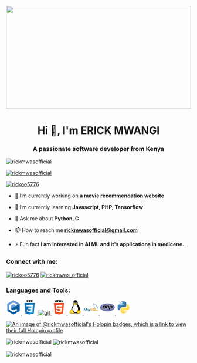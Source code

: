 <img src="https://media.giphy.com/media/L1R1tvI9svkIWwpVYr/giphy.gif" height="280px" width="100%">
<h1 align="center">Hi 👋, I'm ERICK MWANGI</h1>
<h3 align="center">A passionate software developer from Kenya</h3>

<p align="left"> <img src="https://komarev.com/ghpvc/?username=rickmwasofficial&label=Profile%20views&color=0e75b6&style=flat" alt="rickmwasofficial" /> </p>

<p align="left"> <a href="https://github.com/ryo-ma/github-profile-trophy"><img src="https://github-profile-trophy.vercel.app/?username=rickmwasofficial" alt="rickmwasofficial" /></a> </p>

<p align="left"> <a href="https://twitter.com/rickoo5776" target="blank"><img src="https://img.shields.io/twitter/follow/rickoo5776?logo=twitter&style=for-the-badge" alt="rickoo5776" /></a> </p>


- 🔭 I’m currently working on **a movie recommendation website**

- 🌱 I’m currently learning **Javascript, PHP, Tensorflow**

- 💬 Ask me about **Python, C**

- 📫 How to reach me **rickmwasofficial@gmail.com**

- ⚡ Fun fact **I am interested in AI ML and it's applications in medicene..**

<h3 align="left">Connect with me:</h3>
<p align="left">
<a href="https://twitter.com/rickoo5776" target="blank"><img align="center" src="https://raw.githubusercontent.com/rahuldkjain/github-profile-readme-generator/master/src/images/icons/Social/twitter.svg" alt="rickoo5776" height="30" width="40" /></a>
<a href="https://instagram.com/rickmwas_official" target="blank"><img align="center" src="https://raw.githubusercontent.com/rahuldkjain/github-profile-readme-generator/master/src/images/icons/Social/instagram.svg" alt="rickmwas_official" height="30" width="40" /></a>
</p>

<h3 align="left">Languages and Tools:</h3>
<p align="left"> <a href="https://www.cprogramming.com/" target="_blank" rel="noreferrer"> <img src="https://raw.githubusercontent.com/devicons/devicon/master/icons/c/c-original.svg" alt="c" width="40" height="40"/> </a> <a href="https://www.w3schools.com/css/" target="_blank" rel="noreferrer"> <img src="https://raw.githubusercontent.com/devicons/devicon/master/icons/css3/css3-original-wordmark.svg" alt="css3" width="40" height="40"/> </a> <a href="https://git-scm.com/" target="_blank" rel="noreferrer"> <img src="https://www.vectorlogo.zone/logos/git-scm/git-scm-icon.svg" alt="git" width="40" height="40"/> </a> <a href="https://www.w3.org/html/" target="_blank" rel="noreferrer"> <img src="https://raw.githubusercontent.com/devicons/devicon/master/icons/html5/html5-original-wordmark.svg" alt="html5" width="40" height="40"/> </a> <a href="https://www.linux.org/" target="_blank" rel="noreferrer"> <img src="https://raw.githubusercontent.com/devicons/devicon/master/icons/linux/linux-original.svg" alt="linux" width="40" height="40"/> </a> <a href="https://www.mysql.com/" target="_blank" rel="noreferrer"> <img src="https://raw.githubusercontent.com/devicons/devicon/master/icons/mysql/mysql-original-wordmark.svg" alt="mysql" width="40" height="40"/> </a> <a href="https://www.php.net" target="_blank" rel="noreferrer"> <img src="https://raw.githubusercontent.com/devicons/devicon/master/icons/php/php-original.svg" alt="php" width="40" height="40"/> </a> <a href="https://www.python.org" target="_blank" rel="noreferrer"> <img src="https://raw.githubusercontent.com/devicons/devicon/master/icons/python/python-original.svg" alt="python" width="40" height="40"/> </a> </p>

[![An image of @rickmwasofficial's Holopin badges, which is a link to view their full Holopin profile](https://holopin.me/rickmwasofficial)](https://holopin.io/@rickmwasofficial)

<p><img align="left" src="https://github-readme-stats.vercel.app/api/top-langs?username=rickmwasofficial&show_icons=true&locale=en&layout=compact" alt="rickmwasofficial" /></p>

<p>&nbsp;<img align="center" src="https://github-readme-stats.vercel.app/api?username=rickmwasofficial&show_icons=true&locale=en" alt="rickmwasofficial" /></p>

<p><img align="center" src="https://github-readme-streak-stats.herokuapp.com/?user=rickmwasofficial&theme=dark" alt="rickmwasofficial" /></p>

